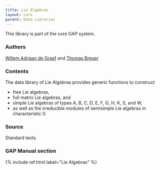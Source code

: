 ```yaml
---
title: Lie Algebras
layout: core
parent: Data Libraries
---
```


This library is part of the core GAP system.

### Authors

[Willem Adriaan de Graaf](http://www.science.unitn.it/~degraaf/) and
[Thomas Breuer](http://www.math.rwth-aachen.de/~Thomas.Breuer)

### Contents

The data library of Lie Algebras provides generic functions to construct

-   free Lie algebras,
-   full matrix Lie algebras, and
-   simple Lie algebras of types A, B, C, D, E, F, G, H, K, S, and W,
-   as well as the irreducible modules of semisimple Lie algebras in
    characteristic 0.

### Source

Standard texts.

### GAP Manual section

{% include ref.html label="Lie Algebras" %}
